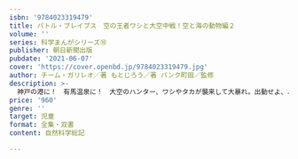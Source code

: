 ```yaml
---
isbn: '9784023319479'
title: バトル・ブレイブス　空の王者ワシと大空中戦！空と海の動物編２
volume: ''
series: 科学まんがシリーズ⑩
publisher: 朝日新聞出版
pubdate: '2021-06-07'
cover: 'https://cover.openbd.jp/9784023319479.jpg'
author: チーム・ガリレオ／著 もとじろう／著 パンク町田／監修
description: >-
  神戸の港に！　有馬温泉に！　大空のハンター、ワシやタカが襲来して大暴れ。出動せよ、バトル・ブレイブス！　ワシやタカ、フクロウなど、鳥の世界の王者、猛禽についての解説もいっぱいで、読めば動物の生態に詳しくなれる！
price: '960'
genre: ''
target: 児童
format: 全集・双書
content: 自然科学総記

---
```


